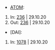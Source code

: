 - [ATOM](cosmos1tnnn7lnqxkz2pdwwqavsckwnqzx248hg3z8l4w):
1. In: [236](https://www.mintscan.io/cosmos/txs/F3D3C9356C3CA0F5094CA8F1C0B2CB6B8F11769C99F68678FBAF6567CD724AFB) | 29.10.20
2. Out: [236](https://www.mintscan.io/cosmos/txs/9191BF5C73F1EB23D7C22F643610522614E2821F05D22B0F1AD2339BA869EB9A) | 29.10.20

- [DAI]:
1. In: [1078](https://etherscan.io/tx/0x88cc8b5278c1580d17b84e3ea4f5c05e08565a94f9326bebc0619b48ea416ae9) | 29.10.20
